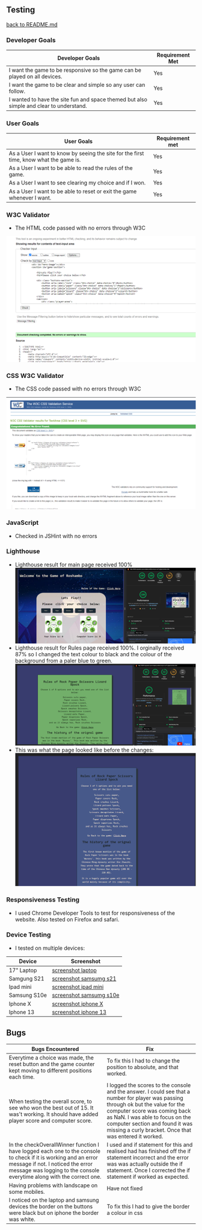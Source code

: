 ## Testing
[back to README.md](README.md)

### Developer Goals

| Developer Goals | Requirement Met |
| --- | --- |
| I want the game to be responsive so the game can be played on all devices. | Yes |
| I want the game to be clear and simple so any user can follow. | Yes |
| I wanted to have the site fun and space themed but also simple and clear to understand. | Yes |


### User Goals

| User Goals | Requirement met |
| --- | --- |
| As a User I want to know by seeing the site for the first time, know what the game is. | Yes |
| As a User I want to be able to read the rules of the game. | Yes |
| As a User I want to see clearing my choice and if I won. | Yes |
| As a User I want to be able to reset or exit the game whenever I want. | Yes |

### W3C Validator
* The HTML code passed with no errors through W3C

![htmlw3c validator](/assets/images/readme-images/HTMLW3C.png)

### CSS W3C Validator
* The CSS code passed with no errors through W3C

![cssw3c validator](/assets/images/readme-images/CSSW3C.png)

### JavaScript 
* Checked in JSHint with no errors

### Lighthouse
* Lighthouse result for main page received 100%
![lighthouse main page](/assets/images/readme-images/lighthouse.png)
* Lighthouse result for Rules page received 100%. I orginally received 87% so I changed the text colour to black and the colour of the background from a paler blue to green.
![lighthouse rules page](/assets/images/readme-images/lighthouserules.png)
* This was what the page looked like before the changes:
![rules page before the changes](/assets/images/readme-images/rules.png) 

### Responsiveness Testing
* I used Chrome Developer Tools to test for responsiveness of the website. Also tested on Firefox and safari.

### Device Testing
* I tested on multiple devices:

| Device | Screenshot |
| --- | --- |
| 17" Laptop | [screenshot laptop](/assets/images/readme-images/Laptop17.png) |
| Samgung S21 | [screenshot samsumg s21](/assets/images/readme-images/samsungs21.jpg) |
| Ipad mini | [screenshot ipad mini](/assets/images/readme-images/ipad-mini.jpg) |
| Samsung S10e | [screenshot samsumg s10e](/assets/images/readme-images/samsungs10e.jpg) |
| Iphone X | [screenshot iphone X](/assets/images/readme-images/iphonex.jpg) |
| Iphone 13 | [screenshot iphone 13](/assets/images/readme-images/iphone13.jpg) |

## Bugs

| Bugs Encountered | Fix |
| --- | --- |
|  Everytime a choice was made, the reset button and the game counter kept moving to different positions each time. | To fix this I had to change the position to absolute, and that worked. |
|  When testing the overall score, to see who won the best out of 15.  It was't working. It should have added player score and computer score.| I logged the scores to the console and the answer. I could see that a number for player was passing through ok but the value for the computer score was coming back as NaN. I was able to focus on the computer section and found it was missing a curly bracket. Once that was entered it worked. |
| In the checkOverallWinner function I have logged each one to the console to check if it is working and an error message if not. I noticed  the error message was logging to the console everytime along with the correct one. | I used and if statement for this and realised had has finished off the if statement incorrect and the error was was actually outside the if statement. Once I corrected the if statement if worked as expected. |
| Having problems with landscape on some mobiles. | Have not fixed |
| I noticed on the laptop and samsung devices the border on the buttons were black but on iphone the border was white.  | To fix this I had to give the border a colour in css |